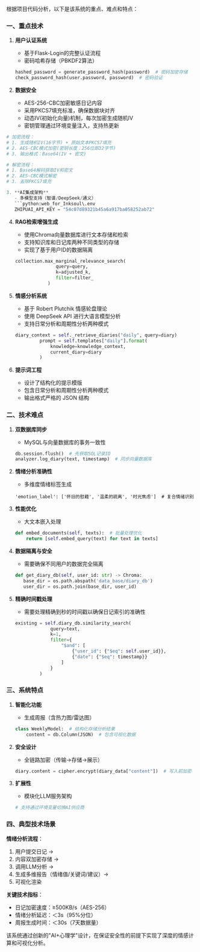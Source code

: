 根据项目代码分析，以下是该系统的重点、难点和特点：

### 一、重点技术
1. **用户认证系统**
   - 基于Flask-Login的完整认证流程
   - 密码哈希存储（PBKDF2算法）
   ```python:web_for_Inksoul\routes\auth.py
   hashed_password = generate_password_hash(password)  # 密码加密存储
   check_password_hash(user.password, password)  # 密码验证
   ```

2. **数据安全**
   - AES-256-CBC加密敏感日记内容
   - 采用PKCS7填充标准，确保数据块对齐
   - 动态IV(初始化向量)机制，每次加密生成随机IV
   - 密钥管理通过环境变量注入，支持热更新

```python:web_for_Inksoul/utils/crypto.py
# 加密流程：
# 1. 生成随机IV(16字节) + 原始文本PKCS7填充
# 2. AES-CBC模式加密(密钥长度：256位即32字节)
# 3. 输出格式：Base64(IV + 密文)

# 解密流程：
# 1. Base64解码获取IV和密文
# 2. AES-CBC模式解密
# 3. 去除PKCS7填充

3. **AI集成架构**
   - 多模型支持（智谱/DeepSeek/通义）
   ```python:web_for_Inksoul\.env
   ZHIPUAI_API_KEY = "54c07d89321b45a6a917ba058252ab72"
   ```

4. **RAG检索增强生成**
   - 使用Chroma向量数据库进行文本存储和检索
   - 支持知识库和日记库两种不同类型的存储
   - 实现了基于用户ID的数据隔离
   ```python
   collection.max_marginal_relevance_search(
                  query=query,
                  k=adjusted_k,
                  filter=filter_
               )
      ```

5. **情感分析系统**
   - 基于 Robert Plutchik 情感轮盘理论
   - 使用 DeepSeek API 进行大语言模型分析
   - 支持日常分析和周期性分析两种模式
   ```python
   diary_context = self._retrieve_diaries("daily", query=diary)
            prompt = self.templates["daily"].format(
                knowledge=knowledge_context,
                current_diary=diary
            )
   ```

6. **提示词工程**
   - 设计了结构化的提示模版
   - 包含日常分析和周期性分析两种模式
   - 输出格式严格的 JSON 结构
   

### 二、技术难点
1. **双数据库同步**
   - MySQL与向量数据库的事务一致性
   ```python:web_for_Inksoul\routes\auth.py
   db.session.flush()  # 先获取SQL记录ID
   analyzer.log_diary(text, timestamp)  # 同步向量数据库
   ```

2. **情绪分析准确性**
   - 多维度情绪标签生成
   ```python:web_for_Inksoul\llm_test.ipynb
   'emotion_label': ['怀旧的慰藉', '温柔的疏离', '时光焦虑']  # 复合情绪识别
   ```

3. **性能优化**
   - 大文本嵌入处理
   ```python:web_for_Inksoul\LLM\zhipuai_embedding.py
   def embed_documents(self, texts):  # 批量处理优化
       return [self.embed_query(text) for text in texts]
   ```

4. **数据隔离与安全**
   - 需要确保不同用户的数据完全隔离
   ```python
   def get_diary_db(self, user_id: str) -> Chroma:
      base_dir = os.path.abspath('data_base/diary_db')
      user_dir = os.path.join(base_dir, user_id)
   ```

5. **精确时间戳处理**
   - 需要处理精确到秒的时间戳以确保日记索引的准确性
   ```python
   existing = self.diary_db.similarity_search(
                query=text,
                k=1,
                filter={
                    "$and": [
                        {"user_id": {"$eq": self.user_id}},
                        {"date": {"$eq": timestamp}}
                    ]
                }
            )
   ```

### 三、系统特点
1. **智能化功能**
   - 生成周报（含热力图/雷达图）
   ```python:web_for_Inksoul\models.py
   class WeeklyModel:  # 结构化存储分析结果
       content = db.Column(JSON)  # 包含可视化数据
   ```

2. **安全设计**
   - 全链路加密（传输→存储→展示）
   ```python:web_for_Inksoul\routes\auth.py
   diary.content = cipher.encrypt(diary_data["content"])  # 写入前加密
   ```

3. **扩展性**
   - 模块化LLM服务架构
   ```python:web_for_Inksoul\LLM\__init__.py
   # 支持通过环境变量切换AI供应商
   ```

### 四、典型技术场景
**情绪分析流程**：
1. 用户提交日记 → 
2. 内容双加密存储 → 
3. 调用LLM分析 → 
4. 生成多维报告（情绪值/关键词/建议）→ 
5. 可视化渲染

**关键技术指标**：
- 日记加密速度：≥500KB/s（AES-256）
- 情绪分析延迟：＜3s（95%分位）
- 周报生成时间：＜30s（7天数据量）

该系统通过创新的"AI+心理学"设计，在保证安全性的前提下实现了深度的情感计算和可视化分析。